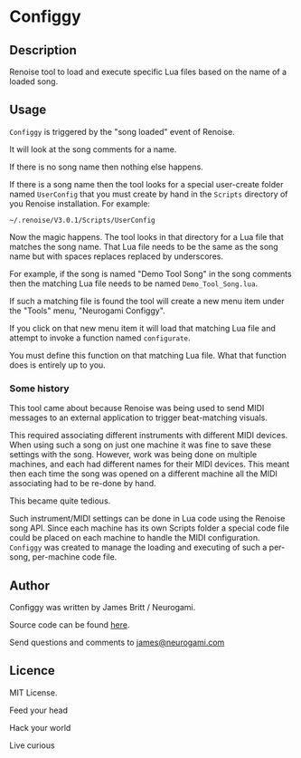 # Configgy 


## Description

Renoise tool to load and execute specific Lua files based on the name of a loaded song.

## Usage

`Configgy` is triggered by the "song loaded" event of Renoise.  

It will look at the song comments for a name.

If there is no song name then nothing else happens.

If there is a song name then the tool looks for a special user-create folder named `UserConfig` that you must create by hand in the `Scripts` directory of you Renoise installation.  For example:


`~/.renoise/V3.0.1/Scripts/UserConfig`


Now the magic happens.  The tool looks in that directory for a Lua file that matches the song name. That Lua file needs to be the same as the song name but with spaces replaces replaced by underscores.

For example, if the song is named "Demo Tool Song" in the song comments then the matching Lua file needs to be named `Demo_Tool_Song.lua`.

If such a matching file is found the tool will create a new menu item under the "Tools" menu, "Neurogami Configgy".

If you click on that new menu item it will load that matching Lua file and attempt to invoke a function named `configurate`.

You must define this function on that matching Lua file.  What that function does is entirely up to you.

### Some history

This tool came about because Renoise was being used to send MIDI messages to an external application to trigger beat-matching visuals.

This required associating different instruments with different MIDI devices. When using such a song on just one machine it was fine to save these settings with the song.  However, work was being done on multiple machines, and each had different names for their MIDI devices.  This meant then each time the song was opened on a different machine all the MIDI associating had to be re-done by hand.

This became quite tedious.

Such instrument/MIDI settings can be done in Lua code using the Renoise song API.  Since each machine has its own Scripts folder a special code file could be placed on each machine to handle the MIDI configuration.  `Configgy` was created to manage the loading and executing of such a per-song, per-machine code file.


## Author

Configgy  was written by James Britt / Neurogami.

Source code can be found [here](https://github.com/Neurogami/renoise-ng/tree/master/lua/com.neurogami.Configgy.xrnx).

Send questions and comments to james@neurogami.com


## Licence

MIT License.


Feed your head

Hack your world

Live curious


